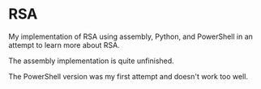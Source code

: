 # RSA
My implementation of RSA using assembly, Python, and PowerShell in an attempt to learn more about RSA.

The assembly implementation is quite unfinished.

The PowerShell version was my first attempt and doesn't work too well.
